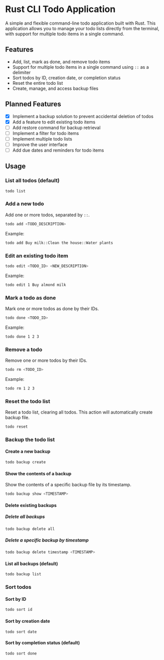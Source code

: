 # Rust CLI Todo Application

A simple and flexible command-line todo application built with Rust. 
This application allows you to manage your todo lists directly from the terminal, with support for multiple todo items in a single command.

## Features

- Add, list, mark as done, and remove todo items
- Support for multiple todo items in a single command using `::` as a delimiter
- Sort todos by ID, creation date, or completion status
- Reset the entire todo list
- Create, manage, and access backup files

## Planned Features

- [X] Implement a backup solution to prevent accidental deletion of todos
- [X] Add a feature to edit existing todo items
- [ ] Add restore command for backup retrieval
- [ ] Implement a filter for todo items
- [ ] Implement multiple todo lists
- [ ] Improve the user interface
- [ ] Add due dates and reminders for todo items

## Usage

### List all todos (default)
```sh
todo list
```

### Add a new todo

Add one or more todos, separated by `::`.

```sh
todo add <TODO_DESCRIPTION>
```

Example:

```sh
todo add Buy milk::Clean the house::Water plants
```

### Edit an existing todo item
```sh 
todo edit <TODO_ID> <NEW_DESCRIPTION>
```

Example:
```sh 
todo edit 1 Buy almond milk
```

### Mark a todo as done

Mark one or more todos as done by their IDs.
```sh
todo done <TODO_ID>
```

Example:

```sh
todo done 1 2 3
```

### Remove a todo

Remove one or more todos by their IDs.

```sh
todo rm <TODO_ID>
```

Example:
```sh
todo rm 1 2 3
```

### Reset the todo list

Reset a todo list, clearing all todos. This action will automatically create backup file.

```sh 
todo reset
```

### Backup the todo list

#### Create a new backup 

```sh 
todo backup create
```

#### Show the contents of a backup 

Show the contents of a specific backup file by its timestamp.

```sh 
todo backup show <TIMESTAMP>
```

#### Delete existing backups 

##### Delete all backups 

```sh 
todo backup delete all 
```

##### Delete a specific backup by timestamp 

```sh 
todo backup delete timestamp <TIMESTAMP>
```

#### List all backups (default)

```sh 
todo backup list
```

### Sort todos

#### Sort by ID 

```sh 
todo sort id
```

#### Sort by creation date

```
todo sort date
```

#### Sort by completion status (default)

```sh 
todo sort done
```

